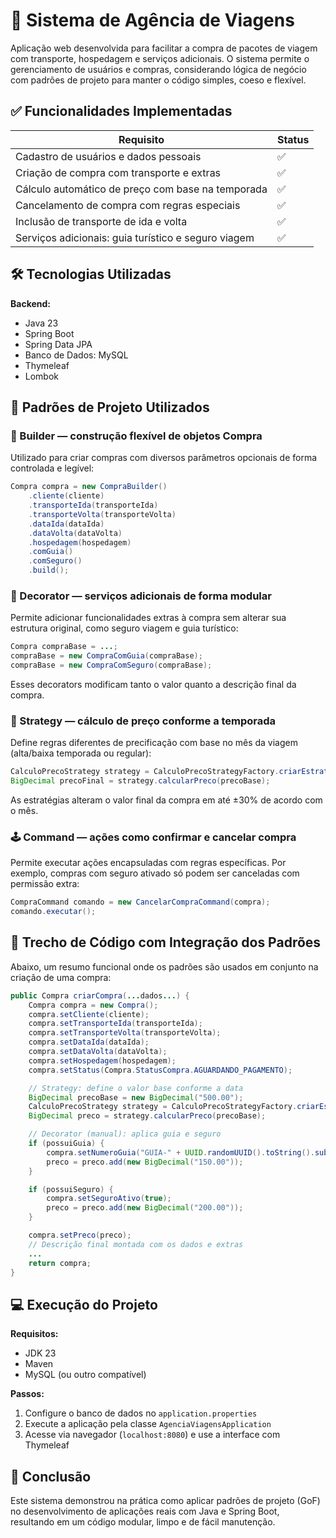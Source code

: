 
# 🧳 Sistema de Agência de Viagens

Aplicação web desenvolvida para facilitar a compra de pacotes de viagem com transporte, hospedagem e serviços adicionais. O sistema permite o gerenciamento de usuários e compras, considerando lógica de negócio com padrões de projeto para manter o código simples, coeso e flexível.

## ✅ Funcionalidades Implementadas

| Requisito                                         | Status |
|--------------------------------------------------|--------|
| Cadastro de usuários e dados pessoais            | ✅     |
| Criação de compra com transporte e extras        | ✅     |
| Cálculo automático de preço com base na temporada| ✅     |
| Cancelamento de compra com regras especiais      | ✅     |
| Inclusão de transporte de ida e volta            | ✅     |
| Serviços adicionais: guia turístico e seguro viagem | ✅     |

## 🛠️ Tecnologias Utilizadas

**Backend:**

- Java 23
- Spring Boot
- Spring Data JPA
- Banco de Dados: MySQL
- Thymeleaf
- Lombok

## 📐 Padrões de Projeto Utilizados

### 🔧 Builder — construção flexível de objetos Compra

Utilizado para criar compras com diversos parâmetros opcionais de forma controlada e legível:

```java
Compra compra = new CompraBuilder()
    .cliente(cliente)
    .transporteIda(transporteIda)
    .transporteVolta(transporteVolta)
    .dataIda(dataIda)
    .dataVolta(dataVolta)
    .hospedagem(hospedagem)
    .comGuia()
    .comSeguro()
    .build();
```

### 🧱 Decorator — serviços adicionais de forma modular

Permite adicionar funcionalidades extras à compra sem alterar sua estrutura original, como seguro viagem e guia turístico:

```java
Compra compraBase = ...;
compraBase = new CompraComGuia(compraBase);
compraBase = new CompraComSeguro(compraBase);
```

Esses decorators modificam tanto o valor quanto a descrição final da compra.

### 🧠 Strategy — cálculo de preço conforme a temporada

Define regras diferentes de precificação com base no mês da viagem (alta/baixa temporada ou regular):

```java
CalculoPrecoStrategy strategy = CalculoPrecoStrategyFactory.criarEstrategia(dataIda);
BigDecimal precoFinal = strategy.calcularPreco(precoBase);
```

As estratégias alteram o valor final da compra em até ±30% de acordo com o mês.

### 🕹️ Command — ações como confirmar e cancelar compra

Permite executar ações encapsuladas com regras específicas. Por exemplo, compras com seguro ativado só podem ser canceladas com permissão extra:

```java
CompraCommand comando = new CancelarCompraCommand(compra);
comando.executar();
```

## 📌 Trecho de Código com Integração dos Padrões

Abaixo, um resumo funcional onde os padrões são usados em conjunto na criação de uma compra:

```java
public Compra criarCompra(...dados...) {
    Compra compra = new Compra();
    compra.setCliente(cliente);
    compra.setTransporteIda(transporteIda);
    compra.setTransporteVolta(transporteVolta);
    compra.setDataIda(dataIda);
    compra.setDataVolta(dataVolta);
    compra.setHospedagem(hospedagem);
    compra.setStatus(Compra.StatusCompra.AGUARDANDO_PAGAMENTO);

    // Strategy: define o valor base conforme a data
    BigDecimal precoBase = new BigDecimal("500.00");
    CalculoPrecoStrategy strategy = CalculoPrecoStrategyFactory.criarEstrategia(dataIda);
    BigDecimal preco = strategy.calcularPreco(precoBase);

    // Decorator (manual): aplica guia e seguro
    if (possuiGuia) {
        compra.setNumeroGuia("GUIA-" + UUID.randomUUID().toString().substring(0, 8));
        preco = preco.add(new BigDecimal("150.00"));
    }

    if (possuiSeguro) {
        compra.setSeguroAtivo(true);
        preco = preco.add(new BigDecimal("200.00"));
    }

    compra.setPreco(preco);
    // Descrição final montada com os dados e extras
    ...
    return compra;
}
```

## 💻 Execução do Projeto

**Requisitos:**

- JDK 23
- Maven
- MySQL (ou outro compatível)

**Passos:**

1. Configure o banco de dados no `application.properties`
2. Execute a aplicação pela classe `AgenciaViagensApplication`
3. Acesse via navegador (`localhost:8080`) e use a interface com Thymeleaf

## 🎯 Conclusão

Este sistema demonstrou na prática como aplicar padrões de projeto (GoF) no desenvolvimento de aplicações reais com Java e Spring Boot, resultando em um código modular, limpo e de fácil manutenção.
